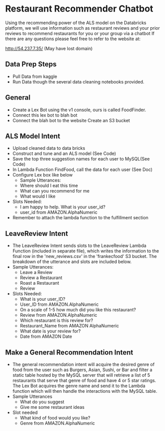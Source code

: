 # Restaurant Recommender Chatbot

Using the recommending power of the ALS model on the Databricks platform, we will use information such as restaurant reviews and your prior reviews to recommend restaurants for you or your group via a chatbot
If there are any questions please feel free to refer to the website at: 

http://54.237.7.35/ (May have lost domain)

## Data Prep Steps
- Pull Data from kaggle 
- Run Data though the several data cleaning notebooks provided. 
## General
- Create a Lex Bot using the v1 console, ours is called FoodFinder.
- Connect this lex bot to blah bot 
- Connect the blah bot to the website
Create an S3 bucket
## ALS Model Intent
- Upload cleaned data to data bricks 
- Construct and tune and an ALS model (See Code) 
- Save the top three suggestion names for each user to MySQL(See Code) 
- In Lambda Function FindFood, call the data for each user (See Doc)
- Configure Lex box like below
    - Sample Utterances:
    - Where should I eat this time
    - What can you recommend for me
    - What would I like
- Slots Needed:
    - I am happy to help. What is your user_id?
    - user_id from AMAZON.AlphaNumeric
- Remember to attach the lambda function to the fulfillment section 
## LeaveReview Intent 
- The LeaveReview Intent sends slots to the LeaveReview Lambda Function (included in separate file), which writes the information to the final row in the 'new_reviews.csv' in the 'frankecfood' S3 bucket. The breakdown of the utterance and slots are included below.
- Sample Utterances:
    - Leave a Review
    - Review a Restaurant
    - Roast a Restaurant 
    - Review
- Slots Needed:
    - What is your user_ID?
    - User_ID from AMAZON.AlphaNumeric
    - On a scale of 1-5 how much did you like this restaurant?
    - Review from AMAZON.AlphaNumeric
    - Which restaurant is this review for?
    - Restaurant_Name  from AMAZON AlphaNumeric
    - What date is your review for?
    - Date  from AMAZON Date
## Make a General Recommendation Intent 
- The general recommendation intent will acquire the desired genre of food from the user such as Burgers, Asian, Sushi, or Bar and filter a static table hosted by the MySQL server that will retrieve a list of 5 restaurants that serve that genre of food and have 4 or 5 star ratings. The Lex Bot acquires the genre name and send it to the Lambda function which will then handle the interactions with the MySQL table.
- Sample Utterances
    - What do you suggest
    - Give me some restaurant ideas
- Slot needed
    - What kind of food would you like?
    - Genre from AMAZON.AlphaNumeric

